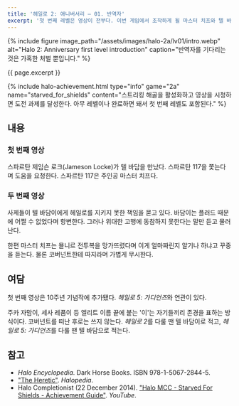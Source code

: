 ```yaml
---
title: '헤일로 2: 애니버서리 — 01. 반역자'
excerpt: '첫 번째 레벨은 영상이 전부다. 이번 게임에서 조작하게 될 마스터 치프와 텔 바담이 이야기다.'
---
```


{% include figure image_path="/assets/images/halo-2a/lv01/intro.webp" alt="Halo 2: Anniversary first level introduction"
caption="반역자를 기다리는 것은 가혹한 처벌 뿐입니다." %}

{{ page.excerpt }}

{% include halo-achievement.html type="info" game="2a" name="starved_for_shields"
content="스트리킹 해골을 활성화하고 영상을 시청하면 도전 과제를 달성한다. 아무 레벨이나 완료하면 돼서 첫 번째 레벨도 포함된다." %}

## 내용

### 첫 번째 영상

스파르탄 제임슨 로크(Jameson Locke)가 텔 바담을 만났다. 스파르탄 117을 쫓는다며 도움을 요청한다. 스파르탄 117은 주인공 마스터 치프다.

### 두 번째 영상

사제들이 텔 바담이에게 헤일로를 지키지 못한 책임을 묻고 있다. 바담이는 플러드 때문에 어쩔 수 없었다며 항변한다. 그러나 위대한 고행에 동참하지 못한다는 말만 듣고 물러난다.

한편 마스터 치프는 묠니르 전투복을 망가뜨렸다며 이게 얼마짜린지 알기나 하냐고 꾸중을 듣는다. 물론 코버넌트한테 따지라며 가볍게 무시한다.

## 여담

첫 번째 영상은 10주년 기념작에 추가됐다. *헤일로 5: 가디언즈*와 연관이 있다.

주카 자맘이, 세사 레품이 등 엘리트 이름 끝에 붙는 '이'는 자기들끼리 존경을 표하는 방식이다. 코버넌트를 떠난 후로는 쓰지 않는다. *헤일로 2*를 다룰 땐 텔 바담이로 적고, *헤일로 5: 가디언즈*를 다룰 땐 텔 바담으로 적는다.

## 참고

- *Halo Encyclopedia*. Dark Horse Books. ISBN 978-1-5067-2844-5.
- ["The Heretic"](https://www.halopedia.org/The_Heretic). *Halopedia*.
- Halo Completionist (22 December 2014). ["Halo MCC - Starved For Shields - Achievement Guide"](https://youtu.be/dcTVs2vuneQ). *YouTube*.

